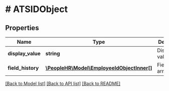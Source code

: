 # # ATSIDObject

## Properties

Name | Type | Description | Notes
------------ | ------------- | ------------- | -------------
**display_value** | **string** | DisplayValue value | [optional]
**field_history** | [**\PeopleHR\Model\EmployeeIdObjectInner[]**](EmployeeIdObjectInner.md) | FieldHistory array list | [optional]

[[Back to Model list]](../../README.md#models) [[Back to API list]](../../README.md#endpoints) [[Back to README]](../../README.md)
